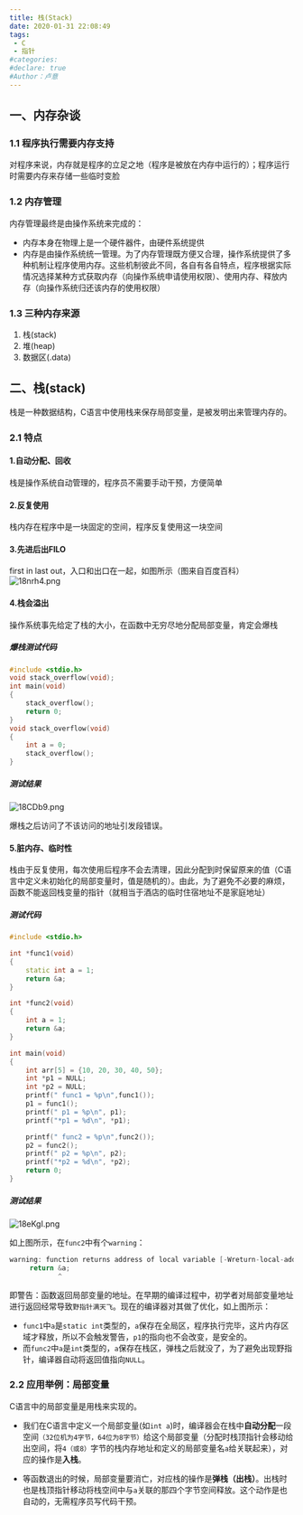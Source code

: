 ```yaml
---
title: 栈(Stack)
date: 2020-01-31 22:08:49
tags: 
 - C
 - 指针
#categories: 
#declare: true
#Author：卢意
---
```



## 一、内存杂谈

### 1.1 程序执行需要内存支持

对程序来说，内存就是程序的立足之地（程序是被放在内存中运行的）；程序运行时需要内存来存储一些临时变脸
<!--more-->
### 1.2 内存管理

内存管理最终是由操作系统来完成的：

* 内存本身在物理上是一个硬件器件，由硬件系统提供
* 内存是由操作系统统一管理。为了内存管理既方便又合理，操作系统提供了多种机制让程序使用内存。这些机制彼此不同，各自有各自特点，程序根据实际情况选择某种方式获取内存（向操作系统申请使用权限）、使用内存、释放内存（向操作系统归还该内存的使用权限）

### 1.3 三种内存来源

1. 栈(stack)
2. 堆(heap)
3. 数据区(.data)

## 二、栈(stack)

栈是一种数据结构，C语言中使用栈来保存局部变量，是被发明出来管理内存的。

### 2.1 特点

#### 1.自动分配、回收

栈是操作系统自动管理的，程序员不需要手动干预，方便简单

#### 2.反复使用

栈内存在程序中是一块固定的空间，程序反复使用这一块空间

#### 3.先进后出FILO

 first in last out，入口和出口在一起，如图所示（图来自百度百科）
 ![18nrh4.png](https://s2.ax1x.com/2020/01/31/18nrh4.png)

#### 4.栈会溢出

操作系统事先给定了栈的大小，在函数中无穷尽地分配局部变量，肯定会爆栈

##### 爆栈测试代码

```cpp
#include <stdio.h>
void stack_overflow(void);
int main(void)
{
    stack_overflow();
    return 0;
}
void stack_overflow(void)
{
    int a = 0;
    stack_overflow();
}
```

##### 测试结果

![18CDb9.png](https://s2.ax1x.com/2020/01/31/18CDb9.png)

爆栈之后访问了不该访问的地址引发段错误。

#### 5.脏内存、临时性

栈由于反复使用，每次使用后程序不会去清理，因此分配到时保留原来的值（C语言中定义未初始化的局部变量时，值是随机的）。由此，为了避免不必要的麻烦，函数不能返回栈变量的指针（就相当于酒店的临时住宿地址不是家庭地址）

##### 测试代码

```cpp
#include <stdio.h>

int *func1(void)
{
    static int a = 1;
    return &a;
}

int *func2(void)
{
    int a = 1;
    return &a;
}

int main(void)
{
    int arr[5] = {10, 20, 30, 40, 50};
    int *p1 = NULL;
    int *p2 = NULL;
    printf(" func1 = %p\n",func1());
    p1 = func1();
    printf(" p1 = %p\n", p1);
    printf("*p1 = %d\n", *p1);

    printf(" func2 = %p\n",func2());
    p2 = func2();
    printf(" p2 = %p\n", p2);
    printf("*p2 = %d\n", *p2);
    return 0;
}
```

##### 测试结果

![18eKgI.png](https://s2.ax1x.com/2020/01/31/18eKgI.png)

如上图所示，在`func2`中有个`warning`：

```cpp
warning: function returns address of local variable [-Wreturn-local-addr]
     return &a;
            ^
```

即警告：函数返回局部变量的地址。在早期的编译过程中，初学者对局部变量地址进行返回经常导致`野指针满天飞`。现在的编译器对其做了优化，如上图所示：

* `func1`中`a`是`static int`类型的，`a`保存在全局区，程序执行完毕，这片内存区域才释放，所以不会触发警告，`p1`的指向也不会改变，是安全的。
* 而`func2`中`a`是`int`类型的，`a`保存在栈区，弹栈之后就没了，为了避免出现野指针，编译器自动将返回值指向`NULL`。

### 2.2 应用举例：局部变量

C语言中的局部变量是用栈来实现的。

* 我们在C语言中定义一个局部变量(如`int a`)时，编译器会在栈中**自动分配**一段空间`（32位机为4字节，64位为8字节）`给这个局部变量（分配时栈顶指针会移动给出空间，将`4（或8）`字节的栈内存地址和定义的局部变量名`a`给关联起来），对应的操作是**入栈**。

* 等函数退出的时候，局部变量要消亡，对应栈的操作是**弹栈（出栈）**。出栈时也是栈顶指针移动将栈空间中与`a`关联的那四个字节空间释放。这个动作是也自动的，无需程序员写代码干预。